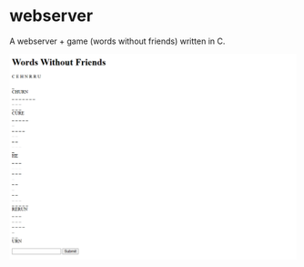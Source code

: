 # webserver

A webserver + game (words without friends) written in C.

![screenshot](thumbnail.png)

